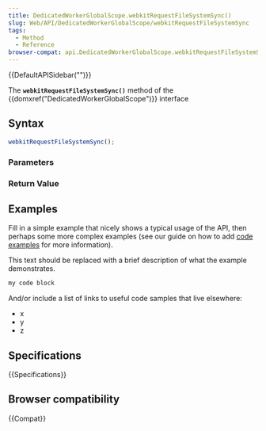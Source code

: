 ```yaml
---
title: DedicatedWorkerGlobalScope.webkitRequestFileSystemSync()
slug: Web/API/DedicatedWorkerGlobalScope/webkitRequestFileSystemSync
tags:
  - Method
  - Reference
browser-compat: api.DedicatedWorkerGlobalScope.webkitRequestFileSystemSync
---
```

{{DefaultAPISidebar("")}}

The **`webkitRequestFileSystemSync()`** method of the {{domxref("DedicatedWorkerGlobalScope")}} interface 

## Syntax

```js
webkitRequestFileSystemSync();
```

### Parameters



### Return Value



## Examples

Fill in a simple example that nicely shows a typical usage of the API, then perhaps some more complex examples (see our guide on how to add [code examples](/en-US/docs/MDN/Contribute/Structures/Code_examples) for more information).

This text should be replaced with a brief description of what the example demonstrates.

```js
my code block
```

And/or include a list of links to useful code samples that live elsewhere:

*   x
*   y
*   z

## Specifications

{{Specifications}}

## Browser compatibility

{{Compat}}

